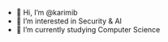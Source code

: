 - 👋 Hi, I’m @karimib
- 👀 I’m interested in Security & AI
- 🌱 I’m currently studying Computer Science

<!---
karimib/karimib is a ✨ special ✨ repository because its `README.md` (this file) appears on your GitHub profile.
You can click the Preview link to take a look at your changes.
--->
